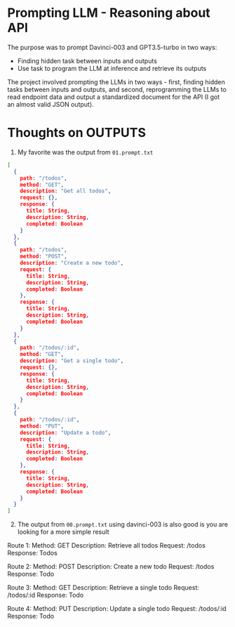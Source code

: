 # Prompting LLM - Reasoning about API

The purpose was to prompt Davinci-003 and GPT3.5-turbo in two ways:

- Finding hidden task between inputs and outputs
- Use task to program the LLM at inference and retrieve its outputs

The project involved prompting the LLMs in two ways - first, finding hidden tasks
between inputs and outputs, and second, reprogramming the LLMs to read endpoint data
and output a standardized document for the API (I got an almost valid JSON output).

# Thoughts on OUTPUTS

1. My favorite was the output from `01.prompt.txt`

```json
[
  {
    path: "/todos",
    method: "GET",
    description: "Get all todos",
    request: {},
    response: {
      title: String,
      description: String,
      completed: Boolean
    }
  },
  {
    path: "/todos",
    method: "POST",
    description: "Create a new todo",
    request: {
      title: String,
      description: String,
      completed: Boolean
    },
    response: {
      title: String,
      description: String,
      completed: Boolean
    }
  },
  {
    path: "/todos/:id",
    method: "GET",
    description: "Get a single todo",
    request: {},
    response: {
      title: String,
      description: String,
      completed: Boolean
    }
  },
  {
    path: "/todos/:id",
    method: "PUT",
    description: "Update a todo",
    request: {
      title: String,
      description: String,
      completed: Boolean
    },
    response: {
      title: String,
      description: String,
      completed: Boolean
    }
  }
]
```

2. The output from `00.prompt.txt` using davinci-003 is also good is you are looking for a more simple result

Route 1:
Method: GET
Description: Retrieve all todos
Request: /todos
Response: Todos

Route 2:
Method: POST
Description: Create a new todo
Request: /todos
Response: Todo

Route 3:
Method: GET
Description: Retrieve a single todo
Request: /todos/:id
Response: Todo

Route 4:
Method: PUT
Description: Update a single todo
Request: /todos/:id
Response: Todo

```

```
